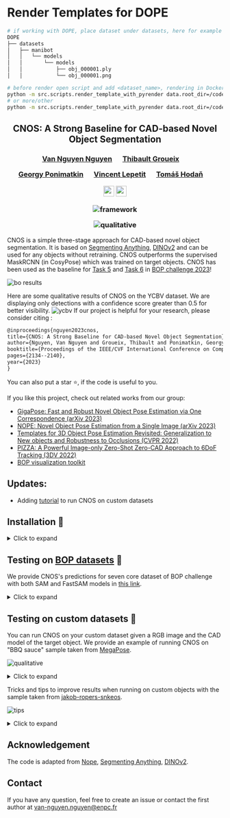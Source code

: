 # Render Templates for DOPE
```bash
# if working with DOPE, place dataset under datasets, here for example manibot
DOPE
├── datasets
│   ├── manibot
│   │   └── models
│   │       └── models
│   │           ├── obj_000001.ply
│   │           └── obj_000001.png

# before render open script and add <dataset_name>, rendering in Docker!
python -m src.scripts.render_template_with_pyrender data.root_dir=/code/templates datasets=[manibot]
# or more/other
python -m src.scripts.render_template_with_pyrender data.root_dir=/code/templates datasets=[ycbv, manibot]
```

<div align="center">
<h2>
CNOS: A Strong Baseline for CAD-based Novel Object Segmentation
</h2>

<h3>
<a href="https://nv-nguyen.github.io/" target="_blank"><nobr>Van Nguyen Nguyen</nobr></a> &emsp;
<a href="http://imagine.enpc.fr/~groueixt/" target="_blank"><nobr>Thibault Groueix</nobr></a> &emsp;

<a href="https://ponimatkin.github.io/" target="_blank"><nobr>Georgy Ponimatkin</nobr></a> &emsp;
<a href="https://vincentlepetit.github.io/" target="_blank"><nobr>Vincent Lepetit</nobr></a> &emsp;
<a href="https://cmp.felk.cvut.cz/~hodanto2/" target="_blank"><nobr>Tomáš Hodaň</nobr></a> &emsp; <br>
<p></p>

<a href="https://nv-nguyen.github.io/cnos/"><img 
src="https://img.shields.io/badge/-Webpage-blue.svg?colorA=333&logo=html5" height=25em></a>
<a href="http://arxiv.org/abs/2307.11067"><img 
src="https://img.shields.io/badge/-Paper-blue.svg?colorA=333&logo=arxiv" height=25em></a>
<p></p>

![framework](./media/framework.png)

![qualitative](./media/qualitative.png)
</h3>
</div>

CNOS is a simple three-stage approach for CAD-based novel object segmentation. It is based on [Segmenting Anything](https://github.com/facebookresearch/segment-anything), [DINOv2](https://github.com/facebookresearch/dinov2) and can be used for any objects without retraining. CNOS outperforms the supervised MaskRCNN (in CosyPose) which was trained on target objects. CNOS has been used as the baseline for [Task 5](https://bop.felk.cvut.cz/leaderboards/detection-unseen-bop23/core-datasets/) and [Task 6](https://bop.felk.cvut.cz/leaderboards/segmentation-unseen-bop23/core-datasets/) in [BOP challenge 2023](https://bop.felk.cvut.cz/challenges/bop-challenge-2023/)!

![bo results](./media/bop_results.png)

Here are some qualitative results of CNOS on the YCBV dataset. We are displaying only detections with a confidence score greater than 0.5 for better visibility.
![ycbv](./media/ycbv.gif)
If our project is helpful for your research, please consider citing : 
```latex
@inproceedings{nguyen2023cnos,
title={CNOS: A Strong Baseline for CAD-based Novel Object Segmentation},
author={Nguyen, Van Nguyen and Groueix, Thibault and Ponimatkin, Georgy and Lepetit, Vincent and Hodan, Tomas},
booktitle={Proceedings of the IEEE/CVF International Conference on Computer Vision},
pages={2134--2140},
year={2023}
}
```
You can also put a star :star:, if the code is useful to you.

If you like this project, check out related works from our group:
- [GigaPose: Fast and Robust Novel Object Pose Estimation via One Correspondence (arXiv 2023)](https://github.com/nv-nguyen/gigaPose)
- [NOPE: Novel Object Pose Estimation from a Single Image (arXiv 2023)](https://github.com/nv-nguyen/nope)
- [Templates for 3D Object Pose Estimation Revisited: Generalization to New objects and Robustness to Occlusions (CVPR 2022)](https://github.com/nv-nguyen/template-pose) 
- [PIZZA: A Powerful Image-only Zero-Shot Zero-CAD Approach to 6DoF Tracking (3DV 2022)](https://github.com/nv-nguyen/pizza)
- [BOP visualization toolkit](https://github.com/nv-nguyen/bop_viz_kit)

## Updates:
- Adding [tutorial](https://github.com/nv-nguyen/cnos#testing-on-custom-datasets-rocket) to run CNOS on custom datasets

## Installation :construction_worker:

<details><summary>Click to expand</summary>

Please make sure that you update this [user's configuration](https://github.com/nv-nguyen/cnos/blob/main/configs/user/default.yaml) before conducting any experiments. 

### 1. Create conda environment
```
conda env create -f environment.yml
conda activate cnos

# for using SAM
pip install git+https://github.com/facebookresearch/segment-anything.git

# for using fastSAM
pip install ultralytics==8.0.135
```

### 2. Datasets and model weights

#### 2.1. Download datasets from [BOP challenge](https://bop.felk.cvut.cz/datasets/):
```
python -m src.scripts.download_bop
```

#### 2.2. Rendering templates with [Pyrender](https://github.com/mmatl/pyrender):

This rendering is fast. For example, using a single V100 GPU, it can be done within 10 minutes. Alternatively, you can access the rendered output through [this Google Drive link (4.64GB)](https://drive.google.com/file/d/1yz2-q74PGws1OtDalX3ySo7AhiwWveK1/view?usp=sharing) and unzip it into $ROOT_DIR.

```
python -m src.scripts.render_template_with_pyrender
```

#### 2.3. Download model weights of [Segmenting Anything](https://github.com/facebookresearch/segment-anything):
```
python -m src.scripts.download_sam
```

#### 2.4. Download model weights of [Fast Segmenting Anything](https://github.com/CASIA-IVA-Lab/FastSAM):
```
python -m src.scripts.download_fastsam
```

#### 2.5. Download [BlenderProc4BOP](https://bop.felk.cvut.cz/datasets/) set:
This is only required when you want to use realistic rendering with BlenderProc for seven core datasets of BOP challenge.
```
python -m src.scripts.download_train_pbr
```


</details>

##  Testing on [BOP datasets](https://bop.felk.cvut.cz/datasets/) :rocket:

We provide CNOS's predictions for seven core dataset of BOP challenge with both SAM and FastSAM models in [this link](https://drive.google.com/drive/folders/1yGRKpz1RI4h5-u0drusVeXPuAsg_GIO5?usp=sharing).

<details><summary>Click to expand</summary>

1. Run CNOS to get predictions:

```
export DATASET_NAME=lmo 
# adding CUDA_VISIBLE_DEVICES=$GPU_IDS if you want to use a specific GPU

# with FastSAM + PBR
python run_inference.py dataset_name=$DATASET_NAME model=cnos_fast

# with FastSAM + PBR + denser viewpoints
python run_inference.py dataset_name=$DATASET_NAME model=cnos_fast model.onboarding_config.level_templates=1

# with FastSAM + PyRender
python run_inference.py dataset_name=$DATASET_NAME model=cnos_fast model.onboarding_config.rendering_type=pyrender

# with SAM + PyRender
python run_inference.py dataset_name=$DATASET_NAME model.onboarding_config.rendering_type=pyrender

# with SAM + PBR
python run_inference.py dataset_name=$DATASET_NAME

# using smaller models for FastSAM and DINOv2
python run_inference.py dataset_name=$DATASET_NAME model=cnos_fast model.descriptor_model.model_name=dinov2_vits14 model.segmentor_model.checkpoint_path=

```
After running this script, CNOS will output a prediction file at [this dir](https://github.com/nv-nguyen/cnos/blob/main/configs/run_inference.yaml#L9). You can then evaluate this prediction on [BOP challenge website](https://bop.felk.cvut.cz/).

2. Visualize the predictions:

There are two options:

2.a. Using our custom visualization without Detectron2 (display only masks)

```
python -m src.scripts.visualize dataset_name=$DATASET_NAME input_file=$INPUT_FILE output_dir=$OUTPUT_DIR
```

2.b. Using Detectron2 (display both masks, objectID, scores)
```
python -m pip install 'git+https://github.com/facebookresearch/detectron2.git'
python -m src.scripts.visualize_detectron2 dataset_name=$DATASET_NAME input_file=$INPUT_FILE output_dir=$OUTPUT_DIR

```

</details>

##  Testing on custom datasets :rocket:

You can run CNOS on your custom dataset given a RGB image and the CAD model of the target object. We provide an example of running CNOS on "BBQ sauce" sample taken from [MegaPose](https://github.com/megapose6d/megapose6d).

![qualitative](./media/demo/result.png)

<details><summary>Click to expand</summary>

There are two steps to test CNOS on your own dataset:

0. Define the path to your dataset:
```
export CAD_PATH=./media/demo/hope_000002.ply
export RGB_PATH=./media/demo/bba_sauce_rgb.png
export OUTPUT_DIR=./tmp/custom_dataset
```

1. Render the template from CAD models:
```
bash ./src/scripts/render_custom.sh
```
If the quality of rendering is not good, you can try to ajust the lightning conditions and distance between the camera and the object in [this script](https://github.com/nv-nguyen/cnos/tree/main/src/scripts/render_custom.sh).

2. Run CNOS and visualize the results:
```
bash ./src/scripts/run_inference_custom.sh
```
The detections will be saved at $OUTPUT_DIR/cnos_results. This script is used by default for single-CAD object segmentation. If you want to segment multiple objects, please make few adaptations [this script](https://github.com/nv-nguyen/cnos/tree/main/src/scripts/inference_custom.py).

</details>

Tricks and tips to improve results when running on custom objects with the sample taken from [jakob-ropers-snkeos](https://github.com/jakob-ropers-snkeos).

![tips](./media/demo2/result.png)

<details><summary>Click to expand</summary>


Please note that SAM or FastSAM can perform exceptionally well, even on very small objects. However, certain parameters from the original implementation require adjustments to achieve optimal results. For example, it is recommended to reduce the default stability_score_thresh value of 0.97 to smaller settings, like 0.5 (applied after step 1 of rendering).
```
python -m src.scripts.inference_custom --template_dir $OUTPUT_DIR --rgb_path $RGB_PATH --stability_score_thresh 0.5
```
</details>

## Acknowledgement

The code is adapted from [Nope](https://github.com/nv-nguyen/nope), [Segmenting Anything](https://github.com/facebookresearch/segment-anything), [DINOv2](https://github.com/facebookresearch/dinov2). 

## Contact
If you have any question, feel free to create an issue or contact the first author at van-nguyen.nguyen@enpc.fr
